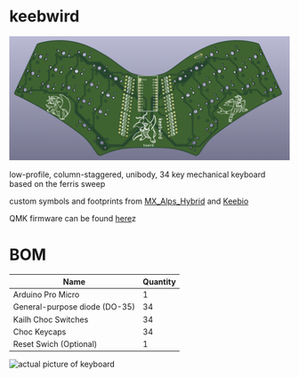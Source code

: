 # keebwird
![3D Keyboard Preview](misc/preview.png)

low-profile, column-staggered, unibody, 34 key mechanical keyboard based on the ferris sweep

custom symbols and footprints from [MX_Alps_Hybrid](https://github.com/ai03-2725/MX_Alps_Hybrid) and [Keebio](https://github.com/keebio)

QMK firmware can be found [here](https://github.com/howird/keebwird_firmware)z
 
 # BOM
| Name                             | Quantity          |
|----------------------------------|-------------------|
| Arduino Pro Micro                | 1 |
| General-purpose diode (DO-35)    | 34 |
| Kailh Choc Switches              | 34 |
| Choc Keycaps                     | 34 |
| Reset Swich  (Optional)          | 1 |

![actual picture of keyboard](misc/picture.png)